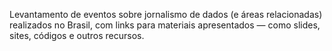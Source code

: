 Levantamento de eventos sobre jornalismo de dados (e áreas relacionadas) realizados no Brasil, com links para materiais apresentados — como slides, sites, códigos e outros recursos.
